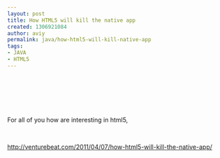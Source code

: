 ```yaml
---
layout: post
title: How HTML5 will kill the native app
created: 1306921084
author: aviy
permalink: java/how-html5-will-kill-native-app
tags:
- JAVA
- HTML5
---
```

<p>&nbsp;</p>
<p>&nbsp;</p>
<p>&nbsp;</p>
<p>For all of you how are interesting in html5,</p>
<p>&nbsp;</p>
<p><a href="http://venturebeat.com/2011/04/07/how-html5-will-kill-the-native-app/">http://venturebeat.com/2011/04/07/how-html5-will-kill-the-native-app/</a></p>
<p>&nbsp;</p>
